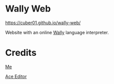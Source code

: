 # Wally Web

https://cuber01.github.io/wally-web/

Website with an online [Wally](https://github.com/Cuber01/Wally) language interpreter.

# Credits

[Me](https://github.com/Cuber01)

[Ace Editor](https://github.com/ajaxorg/ace-builds)
